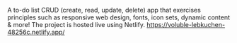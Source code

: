A to-do list CRUD (create, read, update, delete) app that exercises principles such as responsive web design, fonts, icon sets, dynamic content & more! The project is hosted live using Netlify.
https://voluble-lebkuchen-48256c.netlify.app/
